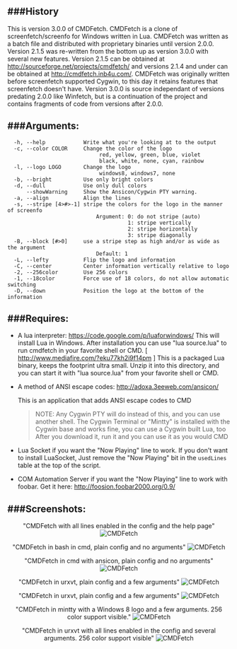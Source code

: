 ###History
---
This is version 3.0.0 of CMDFetch. CMDFetch is a clone of screenfetch/screenfo for Windows written in Lua. CMDFetch was written as a batch file and distributed with proprietary binaries until version 2.0.0. Version 2.1.5 was re-written from the bottom up as version 3.0.0 with several new features. Version 2.1.5 can be obtained at http://sourceforge.net/projects/cmdfetch/ and versions 2.1.4 and under can be obtained at http://cmdfetch.inb4u.com/. CMDFetch was originally written before screenfetch supported Cygwin, to this day it retains features that screenfetch doesn't have. Version 3.0.0 is source independant of versions predating 2.0.0 like Winfetch, but is a continuation of the project and contains fragments of code from versions after 2.0.0. 

###Arguments:
---
```
  -h, --help            Write what you're looking at to the output
  -c, --color COLOR     Change the color of the logo
                             red, yellow, green, blue, violet
                             black, white, none, cyan, rainbow
  -l, --logo LOGO       Change the logo
                             windows8, windows7, none
  -b, --bright          Use only bright colors
  -d, --dull            Use only dull colors
      --showWarning     Show the Ansicon/Cygwin PTY warning.
  -a, --align           Align the lines
  -s, --stripe [4>#>-1] stripe the colors for the logo in the manner of screenfo
                            Argument: 0: do not stripe (auto)
                                      1: stripe vertically
                                      2: stripe horizontally
                                      3: stripe diagonally
  -B, --block [#>0]     use a stripe step as high and/or as wide as the argument
                            Default: 1
  -L, --lefty           Flip the logo and information
  -C, --center          Center information vertically relative to logo
  -2, --256color        Use 256 colors
  -1, --18color         Force use of 18 colors, do not allow automatic switching
  -D, --down            Position the logo at the bottom of the information
```
###Requires:
---
+  A lua interpreter:
   https://code.google.com/p/luaforwindows/
   This will install Lua in Windows.
   After installation you can use "lua source.lua" to run cmdfetch
   in your favorite shell or CMD.
   [ http://www.mediafire.com/?eku77kh2i9f14pm ] 
   This is a packaged Lua binary, keeps the footprint ultra small.
   Unzip it into this directory, and you can start it
   with "lua source.lua" from your favorite shell or CMD.
+  A method of ANSI escape codes:
   http://adoxa.3eeweb.com/ansicon/

   This is an application that adds ANSI escape codes to CMD
   >NOTE: Any Cygwin PTY will do instead of this, and you can use
   >another shell. The Cygwin Terminal or "Mintty" is installed with
   >the Cygwin base and works fine, you can use a Cygwin built Lua, too
   >After you download it, run it and you can use it as you would CMD

+  Lua Socket if you want the "Now Playing" line to work. If you don't want to install LuaSocket,
   Just remove the "Now Playing" bit in the ```usedLines``` table at the top of the script.
+  COM Automation Server if you want the "Now Playing" line to work with foobar. Get it here: http://foosion.foobar2000.org/0.9/

###Screenshots:
---

<p align="center">
	"CMDFetch with all lines enabled in the config and the help page"
	<img src="http://goput.it/u29z.png" alt="CMDFetch"/>
</p>
<p align="center">
	"CMDFetch in bash in cmd, plain config and no arguments"
	<img src="http://goput.it/g3kw.png" alt="CMDFetch"/>
</p>
<p align="center">
	"CMDFetch in cmd with ansicon, plain config and no arguments"
	<img src="http://goput.it/h3po.png" alt="CMDFetch"/>
</p>
<p align="center">
	"CMDFetch in urxvt, plain config and a few arguments"
	<img src="http://goput.it/2jvh.png" alt="CMDFetch"/>
</p>
<p align="center">
	"CMDFetch in urxvt, plain config and a few arguments"
	<img src="http://goput.it/2jvh.png" alt="CMDFetch"/>
</p>
<p align="center">
	"CMDFetch in mintty with a Windows 8 logo and a few arguments. 256 color support visible."
	<img src="http://goput.it/5lal.png" alt="CMDFetch"/>
</p>
<p align="center">
	"CMDFetch in urxvt with all lines enabled in the config and several arguments. 256 color support visible"
	<img src="http://goput.it/0miy.png" alt="CMDFetch"/>
</p>